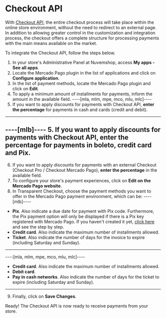 # Checkout API

With [Checkout API](/developers/en/docs/checkout-pro/landing), the entire checkout process will take place within the online store environment, without the need to redirect to an external page. In addition to allowing greater control in the customization and integration process, the checkout offers a complete structure for processing payments with the main means available on the market.

To integrate the Checkout API, follow the steps below.

1. In your store's Administrative Panel at Nuvemshop, access **My apps - See all apps**.
2. Locate the Mercado Pago plugin in the list of applications and click on **Configure application**.
3. In the list of payment methods, locate the Mercado Pago plugin and click on **Edit**.
4. To apply a minimum amount of installments for payments, inform the amount in the available field.
----[mla, mlm, mpe, mco, mlu, mlc]----
5. If you want to apply discounts for payments with Checkout API, **enter the percentage** for payments in cash and cards (credit and debit).
------------
----[mlb]----
5. If you want to apply discounts for payments with Checkout API, **enter the percentage** for payments in boleto, credit card and Pix.
------------
6. If you want to apply discounts for payments with an external Checkout (Checkout Pro / Checkout Mercado Pago), **enter the percentage** in the available field.
7. To configure your store's payment experiences, click on **Edit on the Mercado Pago website**.
8. In Transparent Checkout, choose the payment methods you want to offer in the Mercado Pago payment environment, which can be:
----[mlb]----
* **Pix**. Also indicate a due date for payment with Pix code. Furthermore, the Pix payment option will only be displayed if there is a Pix key registered with Mercado Pago. If you haven't created it yet, [click here](https://www.youtube.com/watch?v=60tApKYVnkA) and see the step by step.
* **Credit card**. Also indicate the maximum number of installments allowed.
* **Ticket**. Also indicate the number of days for the invoice to expire (including Saturday and Sunday).
 
------------
----[mla, mlm, mpe, mco, mlu, mlc]----
* **Credit card**. Also indicate the maximum number of installments allowed.
* **Debit card**.
* **Pay in cash networks**. Also indicate the number of days for the ticket to expire (including Saturday and Sunday).

------------
9. Finally, click on **Save Changes**.

Ready! The Checkout API is now ready to receive payments from your store.